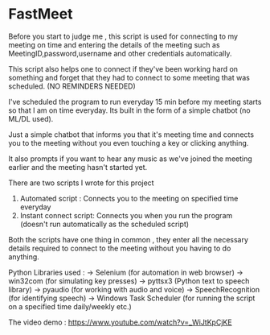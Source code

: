 # FastMeet

Before you start to judge me , this script is used for connecting to my meeting on time and entering the details of the meeting such as MeetingID,password,username and other credentials automatically.

This script also helps one to connect if they've been working hard on something and forget that they had to connect to some meeting that was scheduled. (NO REMINDERS NEEDED)

I've scheduled the program to run everyday 15 min before my meeting starts so that I am on time everyday.
Its built in the form of a simple chatbot (no ML/DL used). 

Just a simple chatbot that informs you that it's meeting time and connects you to the meeting without you even touching a key or clicking anything.

It also prompts if you want to hear any music as we've joined the meeting earlier and the meeting hasn't started yet.

There are two scripts I wrote for this project
1) Automated script : Connects you to the meeting on specified time everyday
2) Instant connect script: Connects you when you run the program (doesn't run automatically as the scheduled script) 

Both the scripts have one thing in common , they enter all the necessary details required to connect to the meeting without you having to do anything.

Python Libraries used : 
-> Selenium (for automation in web browser) 
-> win32com (for simulating key presses)
-> pyttsx3 (Python text to speech library)
-> pyaudio (for working with audio and voice)
-> SpeechRecognition (for identifying speech)
-> Windows Task Scheduler (for running the script on a specified time daily/weekly etc.)


The video demo : https://www.youtube.com/watch?v=_WiJtKpCjKE
